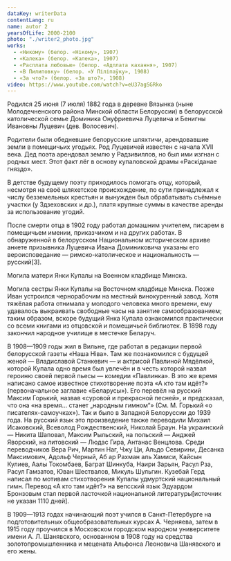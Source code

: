```yaml
---
dataKey: writerData
contentLang: ru
name: autor 2
yearsOfLife: 2000-2100
photo: "./writer2_photo.jpg"
works:
  - «Никому» (белор. «Нікому», 1907)
  - «Калека» (белор. «Калека», 1907)
  - «Расплата любовью» (белор. «Адплата кахання», 1907)
  - «В Пилиповку» (белор. «У Піліпаўку», 1908)
  - «За что?» (белор. «За што?», 1908)
video: https://www.youtube.com/watch?v=eU37agSGRko
---
```


Родился 25 июня (7 июля) 1882 года в деревне Вязынка (ныне Молодечненского района Минской области Белоруссии) в белорусской католической семье Доминика Онуфриевича Луцевича и Бенигны Ивановны Луцевич (дев. Волосевич).

Родители были обедневшие белорусские шляхтичи, арендовавшие земли в помещичьих угодьях. Род Луцевичей известен с начала XVII века. Дед поэта арендовал землю у Радзивиллов, но был ими изгнан с родных мест. Этот факт лёг в основу купаловской драмы «Раскіданае гняздо».

В детстве будущему поэту приходилось помогать отцу, который, несмотря на своё шляхетское происхождение, по сути принадлежал к числу безземельных крестьян и вынужден был обрабатывать съёмные участки (у Здзеховских и др.), платя крупные суммы в качестве аренды за использование угодий.

После смерти отца в 1902 году работал домашним учителем, писарем в помещичьем имении, приказчиком и на других работах. В обнаруженной в белорусском Национальном историческом архиве анкете призывника Луцевича Ивана Доминиковича указаны его вероисповедание — римско-католическое и национальность — русский[3].

Могила матери Янки Купалы на Военном кладбище Минска.

Могила сестры Янки Купалы на Восточном кладбище Минска.
Позже Иван устроился чернорабочим на местный винокуренный завод. Хотя тяжёлая работа отнимала у молодого человека много времени, ему удавалось выкраивать свободные часы на занятие самообразованием; таким образом, вскоре будущий Янка Купала ознакомился практически со всеми книгами из отцовской и помещичьей библиотек. В 1898 году закончил народное училище в местечке Беларуч.

В 1908—1909 годы жил в Вильне, где работал в редакции первой белорусской газеты «Наша Ніва». Там же познакомился с будущей женой — Владиславой Станкевич — и актрисой Павлиной Мядёлкой, которой Купала одно время был увлечён и в честь которой назвал героиню своей первой пьесы — комедии «Павлинка». В это же время написано самое известное стихотворение поэта «А кто там идёт?» (первоначальное заглавие «Беларусы»). Его перевёл на русский Максим Горький, назвав «суровой и прекрасной песней», и предсказал, что она «на время… станет „народным гимном“» (См. М. Горький «о писателях-самоучках»). Так и было в Западной Белоруссии до 1939 года. На русский язык это произведение также переводили Михаил Исаковский, Всеволод Рождественский, Николай Браун. На украинский — Никита Шаповал, Максим Рыльский, на польский — Анджей Яворский, на литовский — Людас Гира, Антанас Венцлова. Среди переводчиков Вера Рич, Мартин Наг, Чжу Ци, Альдо Севирини, Десанка Максимович, Адольф Черный, Аб ар Рахман аль Хамиси, Кайсын Кулиев, Аалы Токомбаев, Баграт Шинкуба, Наири Зарьян, Расул Рза, Расул Гамзатов, Юван Шествалов, Микуль Шульгин. Кузебай Герд написал по мотивам стихотворения Купалы удмуртский национальный гимн. Перевод «А кто там идёт?» на вепсский язык Эдуардом Бронзовым стал первой ласточкой национальной литературы[источник не указан 1110 дней].

В 1909—1913 годах начинающий поэт учился в Санкт-Петербурге на подготовительных общеобразовательных курсах А. Черняева, затем в 1915 году проучился в Московском городском народном университете имени А. Л. Шанявского, основанном в 1908 году на средства золотопромышленника и мецената Альфонса Леоновича Шанявского и его жены.

